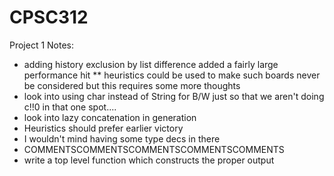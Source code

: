 CPSC312
=======
Project 1 Notes:
* adding history exclusion by list difference added a fairly large performance hit
** heuristics could be used to make such boards never be considered but this requires some more thoughts
* look into using char instead of String for B/W just so that we aren't doing c!!0 in that one spot....
* look into lazy concatenation in generation
* Heuristics should prefer earlier victory
* I wouldn't mind having some type decs in there
* COMMENTSCOMMENTSCOMMENTSCOMMENTSCOMMENTS
* write a top level function which constructs the proper output

